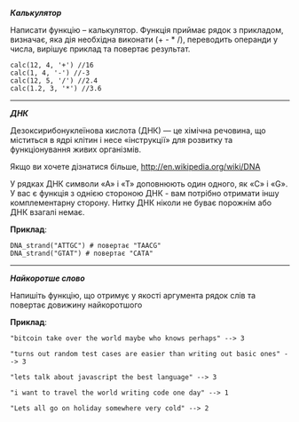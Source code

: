 ***Калькулятор***

Написати функцію – калькулятор. Функція приймає рядок з прикладом, визначає, яка дія необхідна виконати (+ - * /), переводить операнди у числа, вирішує приклад та повертає результат.

    calc(12, 4, '+') //16
    calc(1, 4, '-') //-3
    calc(12, 5, '/') //2.4
    calc(1.2, 3, '*') //3.6

______________
***ДНК***

Дезоксирибонуклеїнова кислота (ДНК) — це хімічна речовина, що міститься в ядрі клітин і несе «інструкції» для розвитку та функціонування живих організмів.

Якщо ви хочете дізнатися більше, http://en.wikipedia.org/wiki/DNA

У рядках ДНК символи «А» і «Т» доповнюють один одного, як «С» і «G». У вас є функція з однією стороною ДНК - вам потрібно отримати іншу комплементарну сторону. Нитку ДНК ніколи не буває порожнім або ДНК взагалі немає.

**Приклад**:

    DNA_strand("ATTGC") # повертає "TAACG"
    DNA_strand("GTAT") # повертає "CATA" 

_______

***Найкоротше слово***

  Напишіть функцію, що отримує у якості аргумента рядок слів та повертає довижину найкоротшого

**Приклад**:

    "bitcoin take over the world maybe who knows perhaps" --> 3
    
    "turns out random test cases are easier than writing out basic ones" --> 3
    
    "lets talk about javascript the best language" --> 3
    
    "i want to travel the world writing code one day" --> 1
    
    "Lets all go on holiday somewhere very cold" --> 2